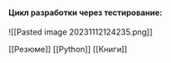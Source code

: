 #### Цикл разработки через тестирование:

![[Pasted image 20231112124235.png]]


[[Резюме]]
[[Python]]
[[Книги]]